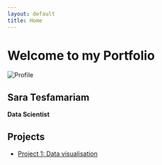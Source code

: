 ```yaml
---
layout: default
title: Home
---
```

# Welcome to my Portfolio
![Profile](https://github.com/user-attachments/assets/b26f9358-3712-4117-bbb4-cfbac8ca1240)
## Sara Tesfamariam
**Data Scientist**
## Projects
- [Project 1: Data visualisation](project1.md)
  



